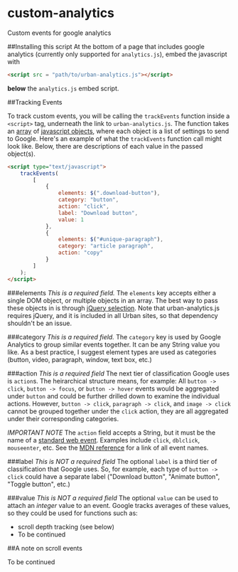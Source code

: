 # custom-analytics
Custom events for google analytics

##Installing this script
At the bottom of a page that includes google analytics (currently only supported for `analytics.js`), embed the javascript with
```html
<script src = "path/to/urban-analytics.js"></script>
```
**below** the `analytics.js` embed script.

##Tracking Events

To track custom events, you will be calling the `trackEvents` function inside a `<script>` tag, underneath the link to `urban-analytics.js`. The function takes an [array](https://developer.mozilla.org/en-US/docs/Web/JavaScript/Reference/Global_Objects/Array) of [javascript objects](https://developer.mozilla.org/en-US/docs/Web/JavaScript/Guide/Working_with_Objects), where each object is a list of settings to send to Google. Here's an example of what the `trackEvents` function call might look like. Below, there are descriptions of each value in the passed object(s).

```html
<script type="text/javascript">
	trackEvents(
		[
			{
				elements: $(".download-button"),
				category: "button",
				action: "click",
				label: "Download button",
				value: 1
			},
			{
				elements: $("#unique-paragraph"),
				category: "article paragraph",
				action: "copy"
			}
		]
	);
</script>
```

###elements
*This is a required field.*
The `elements` key accepts either a single DOM object, or multiple objects in an array. The best way to pass these objects in is through [jQuery selection](http://learn.jquery.com/using-jquery-core/selecting-elements/). Note that urban-analytics.js requires jQuery, and it is included in all Urban sites, so that dependency shouldn't be an issue.


###category
*This is a required field.*
The `category` key is used by Google Analytics to group similar events together. It can be any String value you like. As a best practice, I suggest element types are used as categories (button, video, paragraph, window, text box, etc.)

###action
*This is a required field*
The next tier of classification Google uses is `action`s. The heirarchical structure means, for example:
All `button -> click`, `button -> focus`, or `button -> hover` events would be aggregated under `button` and could be further drilled down to examine the individual actions.
However, `button -> click`, `paragraph -> click`, and `image -> click` cannot be grouped together under the `click` action, they are all aggregated under their corresponding categories.

*IMPORTANT NOTE* The `action` field accepts a String, but it must be the name of a [standard web event](https://developer.mozilla.org/en-US/docs/Web/Events). Examples include `click`, `dblclick`, `mouseenter`, etc. See the [MDN reference](https://developer.mozilla.org/en-US/docs/Web/Events) for a link of all event names.

###label
*This is NOT a required field*
The optional `label` is a third tier of classification that Google uses. So, for example, each type of `button -> click` could have a separate label ("Download button", "Animate button", "Toggle button", etc.)

###value
*This is NOT a required field*
The optional `value` can be used to attach an *integer* value to an event. Google tracks averages of these values, so they could be used for functions such as:
- scroll depth tracking (see below)
- To be continued

##A note on scroll events

To be continued